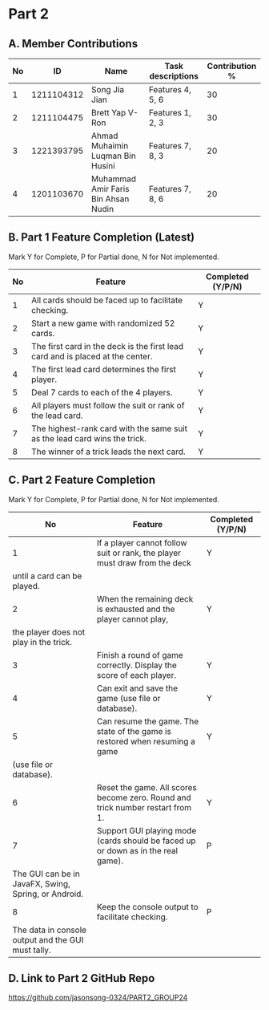 # Part 2

## A. Member Contributions

No | ID         | Name                                | Task descriptions   | Contribution %
-- | ---------- | ----------------------------------- | ------------------- | --------------
1  | 1211104312 | Song Jia Jian                       | Features 4, 5, 6    | 30
2  | 1211104475 | Brett Yap V-Ron                     | Features 1, 2, 3    | 30
3  | 1221393795 | Ahmad Muhaimin Luqman Bin Husini    | Features 7, 8, 3    | 20
4  | 1201103670 | Muhammad Amir Faris Bin Ahsan Nudin | Features 7, 8, 6    | 20


## B. Part 1 Feature Completion (Latest)

Mark Y for Complete, P for Partial done, N for Not implemented.

No | Feature                                                                         | Completed (Y/P/N)
-- | ------------------------------------------------------------------------------- | -----------------
1  | All cards should be faced up to facilitate checking.                            |          Y
2  | Start a new game with randomized 52 cards.                                      |          Y
3  | The first card in the deck is the first lead card and is placed at the center.  |          Y
4  | The first lead card determines the first player.                                |          Y
5  | Deal 7 cards to each of the 4 players.                                          |          Y
6  | All players must follow the suit or rank of the lead card.                      |          Y
7  | The highest-rank card with the same suit as the lead card wins the trick.       |          Y 
8  | The winner of a trick leads the next card.                                      |          Y


## C. Part 2 Feature Completion

Mark Y for Complete, P for Partial done, N for Not implemented.

No | Feature                                                                          | Completed (Y/P/N)
-- | -------------------------------------------------------------------------------- | -----------------
1  | If a player cannot follow suit or rank, the player must draw from the deck       |          Y
   | until a card can be played.                                                      |          
2  | When the remaining deck is exhausted and the player cannot play,                 |          Y
   | the player does not play in the trick.                                           |
3  | Finish a round of game correctly. Display the score of each player.              |          Y
4  | Can exit and save the game (use file or database).                               |          Y
5  | Can resume the game. The state of the game is restored when resuming a game      |          Y
   | (use file or database).                                                          | 
6  | Reset the game. All scores become zero. Round and trick number restart from 1.   |          Y
7  | Support GUI playing mode (cards should be faced up or down as in the real game). |          P
   | The GUI can be in JavaFX, Swing, Spring, or Android.                             | 
8  | Keep the console output to facilitate checking.                                  |          P
   | The data in console output and the GUI must tally.                               |


## D. Link to Part 2 GitHub Repo

https://github.com/jasonsong-0324/PART2_GROUP24

